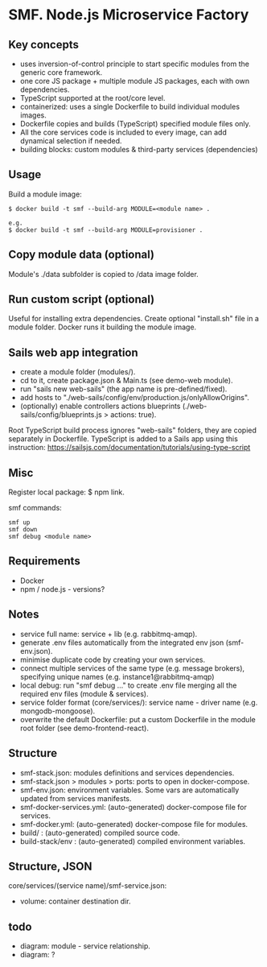 # SMF. Node.js Microservice Factory

## Key concepts

- uses inversion-of-control principle to start specific modules from the generic core framework.
- one core JS package + multiple module JS packages, each with own dependencies.
- TypeScript supported at the root/core level.
- containerized: uses a single Dockerfile to build individual modules images.
- Dockerfile copies and builds (TypeScript) specified module files only.
- All the core services code is included to every image, can add dynamical selection if needed.
- building blocks: custom modules & third-party services (dependencies)

## Usage

Build a module image:
```
$ docker build -t smf --build-arg MODULE=<module name> .

e.g.
$ docker build -t smf --build-arg MODULE=provisioner .
```

## Copy module data (optional)

Module's ./data subfolder is copied to /data image folder.

## Run custom script (optional)

Useful for installing extra dependencies.
Create optional "install.sh" file in a module folder.
Docker runs it building the module image.


## Sails web app integration

- create a module folder (modules/<new module>).
- cd to it, create package.json & Main.ts (see demo-web module).
- run "sails new web-sails" (the app name is pre-defined/fixed).
- add hosts to "./web-sails/config/env/production.js/onlyAllowOrigins".
- (optionally) enable controllers actions blueprints (./web-sails/config/blueprints.js > actions: true).

Root TypeScript build process ignores "web-sails" folders, they are copied separately in Dockerfile.
TypeScript is added to a Sails app using this instruction:
https://sailsjs.com/documentation/tutorials/using-type-script 

## Misc

Register local package: $ npm link.

smf commands:
```
smf up
smf down
smf debug <module name>
```

## Requirements

- Docker
- npm / node.js - versions?

## Notes

- service full name: service + lib (e.g. rabbitmq-amqp).
- generate .env files automatically from the integrated env json (smf-env.json).
- minimise duplicate code by creating your own services.
- connect multiple services of the same type (e.g. message brokers), specifying unique names (e.g. instance1@rabbitmq-amqp)
- local debug: run "smf debug ..." to create .env file merging all the required env files (module & services).
- service folder format (core/services/): service name - driver name (e.g. mongodb-mongoose).
- overwrite the default Dockerfile: put a custom Dockerfile in the module root folder (see demo-frontend-react).

## Structure

- smf-stack.json: modules definitions and services dependencies.
- smf-stack.json > modules > ports: ports to open in docker-compose.
- smf-env.json: environment variables. Some vars are automatically updated from services manifests.
- smf-docker-services.yml: (auto-generated) docker-compose file for services.
- smf-docker.yml: (auto-generated) docker-compose file for modules.
- build/ : (auto-generated) compiled source code.
- build-stack/env : (auto-generated) compiled environment variables.

## Structure, JSON

core/services/(service name)/smf-service.json: 

- volume: container destination dir.

## todo

- diagram: module - service relationship.
- diagram: ?